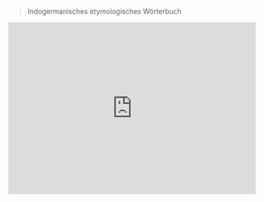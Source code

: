 > Indogermanisches etymologisches Wörterbuch

<iframe width="100%" height="350" frameborder="0" allow="accelerometer; autoplay; clipboard-write; encrypted-media; gyroscope; picture-in-picture" allowfullscreen src="https://en.wikipedia.org/wiki/Indogermanisches-etymologisches-W%C3%B6rterbuch"></iframe>